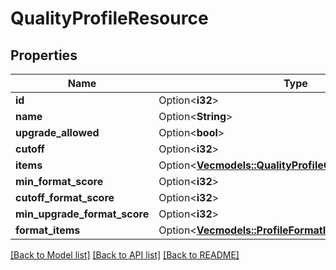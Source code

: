 # QualityProfileResource

## Properties

Name | Type | Description | Notes
------------ | ------------- | ------------- | -------------
**id** | Option<**i32**> |  | [optional]
**name** | Option<**String**> |  | [optional]
**upgrade_allowed** | Option<**bool**> |  | [optional]
**cutoff** | Option<**i32**> |  | [optional]
**items** | Option<[**Vec<models::QualityProfileQualityItemResource>**](QualityProfileQualityItemResource.md)> |  | [optional]
**min_format_score** | Option<**i32**> |  | [optional]
**cutoff_format_score** | Option<**i32**> |  | [optional]
**min_upgrade_format_score** | Option<**i32**> |  | [optional]
**format_items** | Option<[**Vec<models::ProfileFormatItemResource>**](ProfileFormatItemResource.md)> |  | [optional]

[[Back to Model list]](../README.md#documentation-for-models) [[Back to API list]](../README.md#documentation-for-api-endpoints) [[Back to README]](../README.md)


